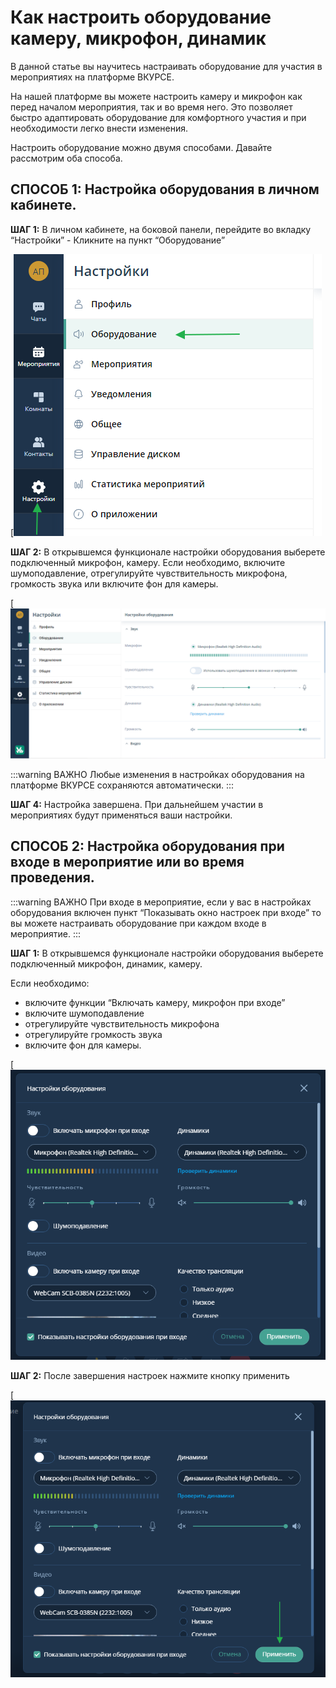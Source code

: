 # Как настроить оборудование камеру, микрофон, динамик

В данной статье вы научитесь настраивать оборудование для участия в мероприятиях на платформе ВКУРСЕ.

На нашей платформе вы можете настроить камеру и микрофон как перед началом мероприятия, так и во время него. Это позволяет быстро адаптировать оборудование для комфортного участия и при необходимости легко внести изменения.

Настроить оборудование можно двумя способами. Давайте рассмотрим оба способа.

## СПОСОБ 1: Настройка оборудования в личном кабинете.

**ШАГ 1:** В личном кабинете, на боковой панели, перейдите во вкладку “Настройки” - Кликните на пункт “Оборудование”

[![image.png](img/0DEimage.png)

**ШАГ 2:** В открывшемся функционале настройки оборудования выберете подключенный микрофон, камеру. Если необходимо, включите шумоподавление, отрегулируйте чувствительность микрофона, громкость звука или включите фон для камеры.

[![image.png](img/JK4image.png)

:::warning ВАЖНО
Любые изменения в настройках оборудования на платформе ВКУРСЕ сохраняются автоматически.
:::

**ШАГ 4:** Настройка завершена. При дальнейшем участии в мероприятиях будут применяться ваши настройки.

## СПОСОБ 2: Настройка оборудования при входе в мероприятие или во время проведения.

:::warning ВАЖНО
При входе в мероприятие, если у вас в настройках оборудования включен пункт “Показывать окно настроек при входе” то вы можете настраивать оборудование при каждом входе в мероприятие.
:::

**ШАГ 1:** В открывшемся функционале настройки оборудования выберете подключенный микрофон, динамик, камеру.

Если необходимо:

- включите функции “Включать камеру, микрофон при входе”
- включите шумоподавление
- отрегулируйте чувствительность микрофона
- отрегулируйте громкость звука
- включите фон для камеры.

[![image.png](img/luRimage.png)

**ШАГ 2:** После завершения настроек нажмите кнопку применить

[![image.png](img/PBqimage.png)
